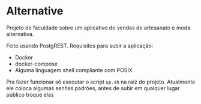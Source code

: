 # Alternative

Projeto de faculdade sobre um aplicativo de vendas de artesanato e moda alternativa.

Feito usando PostgREST. Requisitos para subir a aplicação:
- Docker
- docker-compose
- Alguma linguagem shell compliante com POSIX

Pra fazer funcionar só executar o script `up.sh` na raiz do projeto. Atualmente ele coloca algumas senhas padrões, antes de subir em qualquer lugar público troque elas

